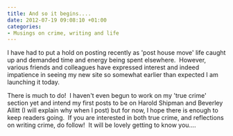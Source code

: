 ```yaml
---
title: And so it begins....
date: 2012-07-19 09:08:10 +01:00
categories:
- Musings on crime, writing and life
---
```


I have had to put a hold on posting recently as 'post house move' life caught up and demanded time and energy being spent elsewhere.  However, various friends and colleagues have expressed interest and indeed impatience in seeing my new site so somewhat earlier than expected I am launching it today.

There is much to do!  I haven't even begun to work on my 'true crime' section yet and intend my first posts to be on Harold Shipman and Beverley Allitt (I will explain why when I post) but for now, I hope there is enough to keep readers going.  If you are interested in both true crime, and reflections on writing crime, do follow!  It will be lovely getting to know you....
